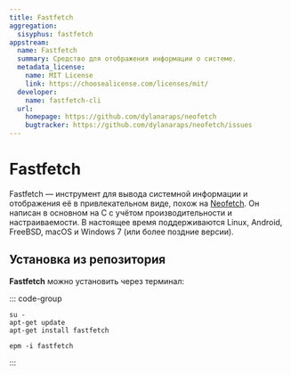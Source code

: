 ```yaml
---
title: Fastfetch
aggregation:
  sisyphus: fastfetch
appstream:
  name: Fastfetch
  summary: Средство для отображения информации о системе.
  metadata_license:
    name: MIT License
    link: https://choosealicense.com/licenses/mit/
  developer:
    name: fastfetch-cli
  url:
    homepage: https://github.com/dylanaraps/neofetch
    bugtracker: https://github.com/dylanaraps/neofetch/issues
---
```


# Fastfetch

Fastfetch — инструмент для вывода системной информации и отображения её в привлекательном виде, похож на [Neofetch](/neofetch). Он написан в основном на C с учётом производительности и настраиваемости. В настоящее время поддерживаются Linux, Android, FreeBSD, macOS и Windows 7 (или более поздние версии).

## Установка из репозитория

**Fastfetch** можно установить через терминал:

::: code-group

```shell[apt-get]
su -
apt-get update
apt-get install fastfetch
```

```shell[epm]
epm -i fastfetch
```

:::
